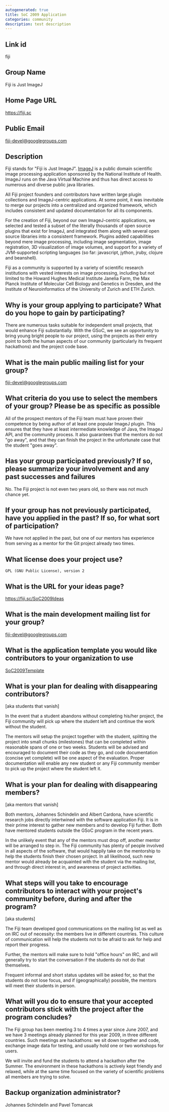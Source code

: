 ```yaml
---
autogenerated: true
title: SoC 2009 Application
categories: community
description: test description
---
```


Link id
-------

fiji

Group Name
----------

Fiji is Just ImageJ

Home Page URL
-------------

https://fiji.sc

Public Email
------------

fiji-devel@googlegroups.com

Description
-----------

Fiji stands for "Fiji is Just ImageJ". [ImageJ](/about) is a public domain scientific image processing application sponsored by the National Institute of Health. ImageJ runs on the Java Virtual Machine and thus has direct access to numerous and diverse public java libraries.

All Fiji project founders and contributors have written large plugin collections and ImageJ-centric applications. At some point, it was inevitable to merge our projects into a centralized and organized framework, which includes consistent and updated documentation for all its components.

For the creation of Fiji, beyond our own ImageJ-centric applications, we selected and tested a subset of the literally thousands of open source plugins that exist for ImageJ, and integrated them along with several open source libraries into a consistent framework. Plugins added capabilities beyond mere image processing, including image segmentation, image registration, 3D visualization of image volumes, and support for a variety of JVM-supported scripting languages (so far: javascript, jython, jruby, clojure and beanshell).

Fiji as a community is supported by a variety of scientific research institutions with vested interests on image processing, including but not limited to the Howard Hughes Medical Institute Janelia Farm, the Max Planck Institute of Molecular Cell Biology and Genetics in Dresden, and the Institute of Neuroinformatics of the University of Zurich and ETH Zurich.

Why is your group applying to participate? What do you hope to gain by participating?
-------------------------------------------------------------------------------------

There are numerous tasks suitable for independent small projects, that would enhance Fiji substantially. With the GSoC, we see an opportunity to bring young bright people to our project, using the projects as their entry point to both the human aspects of our community (particularly its frequent hackathons) and the project code base.

What is the main public mailing list for your group?
----------------------------------------------------

fiji-devel@googlegroups.com

What criteria do you use to select the members of your group? Please be as specific as possible
-----------------------------------------------------------------------------------------------

All of the prospect mentors of the Fiji team must have proven their competence by being author of at least one popular ImageJ plugin. This ensures that they have at least intermediate knowledge of Java, the ImageJ API, and the community process. It also guarantees that the mentors do not "go away", and that they can finish the project in the unfortunate case that the student "goes away".

Has your group participated previously? If so, please summarize your involvement and any past successes and failures
--------------------------------------------------------------------------------------------------------------------

No. The Fiji project is not even two years old, so there was not much chance yet.

If your group has not previously participated, have you applied in the past? If so, for what sort of participation?
-------------------------------------------------------------------------------------------------------------------

We have not applied in the past, but one of our mentors has experience from serving as a mentor for the Git project already two times.

What license does your project use?
-----------------------------------

`GPL (GNU Public License), version 2`

What is the URL for your ideas page?
------------------------------------

https://fiji.sc/SoC2009Ideas

What is the main development mailing list for your group?
---------------------------------------------------------

fiji-devel@googlegroups.com

What is the application template you would like contributors to your organization to use
----------------------------------------------------------------------------------------

[SoC2009Template](/events/SoC_2009_Template)

What is your plan for dealing with disappearing contributors?
-------------------------------------------------------------

\[aka students that vanish\]

In the event that a student abandons without completing his/her project, the Fiji community will pick up where the student left and continue the work without the student.

The mentors will setup the project together with the student, splitting the project into small chunks (milestones) that can be completed within reasonable spans of one or two weeks. Students will be advised and encouraged to document their code as they go, and code documentation (concise yet complete) will be one aspect of the evaluation. Proper documentation will enable any new student or any Fiji community member to pick up the project where the student left it.

What is your plan for dealing with disappearing members?
--------------------------------------------------------

\[aka mentors that vanish\]

Both mentors, Johannes Schindelin and Albert Cardona, have scientific research jobs directly intertwined with the software application Fiji. It is in their prime interest to gather new members and to develop Fiji further. Both have mentored students outside the GSoC program in the recent years.

In the unlikely event that any of the mentors must drop off, another mentor will be arranged to step in. The Fiji community has plenty of people involved in all aspects of the software, that would happily take on the mentorship to help the students finish their chosen project. In all likelihood, such new mentor would already be acquainted with the student via the mailing list, and through direct interest in, and awareness of project activities.

What steps will you take to encourage contributors to interact with your project's community before, during and after the program?
----------------------------------------------------------------------------------------------------------------------------------

\[aka students\]

The Fiji team developed good communications on the mailing list as well as on IRC out of necessity: the members live in different countries. This culture of communication will help the students not to be afraid to ask for help and report their progress.

Further, the mentors will make sure to hold "office hours" on IRC, and will generally try to start the conversation if the students do not do that themselves.

Frequent informal and short status updates will be asked for, so that the students do not lose focus, and if (geographically) possible, the mentors will meet their students in person.

What will you do to ensure that your accepted contributors stick with the project after the program concludes?
--------------------------------------------------------------------------------------------------------------

The Fiji group has been meeting 3 to 4 times a year since June 2007, and we have 3 meetings already planned for this year 2009, in three different countries. Such meetings are hackathons: we sit down together and code, exchange image data for testing, and usually hold one or two workshops for users.

We will invite and fund the students to attend a hackathon after the Summer. The environment in these hackathons is actively kept friendly and relaxed, while at the same time focused on the variety of scientific problems all members are trying to solve.

Backup organization administrator?
----------------------------------

Johannes Schindelin and Pavel Tomancak
